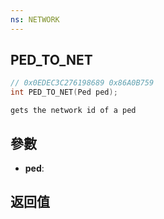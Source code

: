 ```yaml
---
ns: NETWORK
---
```

## PED_TO_NET

```c
// 0x0EDEC3C276198689 0x86A0B759
int PED_TO_NET(Ped ped);
```

```
gets the network id of a ped  
```

## 參數
* **ped**: 

## 返回值
